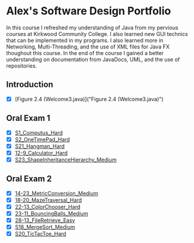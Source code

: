# Alex's Software Design Portfolio
In this course I refreshed my understanding of Java from my pervious courses at Kirkwood Community College. I also learned new GUI technics that can be implemented in my programs. I also learned more in Networking, Multi-Threading, and the use of XML files for Java FX thoughout this course. In the end of the course I gained a better understanding on documentation from JavaDocs, UML, and the use of repositories.

## Introduction
- [x] [Figure 2.4 (Welcome3.java)]("Figure 2.4 (Welcome3.java)")

## Oral Exam 1
- [x] [S1_Computus_Hard](https://github.com/Aleyx4/Introduction-to-Software-Design-Fall-2017/tree/master/S1_Computus_Hard "S1_Computus_Hard")
- [x] [S2_OneTimePad_Hard]("S2_OneTimePad_Hard")
- [x] [S21_Hangman_Hard]("S21_Hangman_Hard")
- [x] [12-9_Calculator_Hard]("12-9_Calculator_Hard")
- [x] [S23_ShapeInheritanceHierarchy_Medium]("S23_ShapeInheritanceHierarchy_Medium")

## Oral Exam 2
- [x] [14-23_MetricConversion_Medium]("14-23_MetricConversion_Medium")
- [x] [18-20_MazeTraversal_Hard]("18-20_MazeTraversal_Hard")
- [x] [22-13_ColorChooser_Hard]("22-13_ColorChooser_Hard")
- [x] [23-11_BouncingBalls_Medium]("23-11_BouncingBalls_Medium")
- [x] [28-13_FileRetrieve_Easy]("28-13_FileRetrieve_Easy")
- [x] [S18_MergeSort_Medium]("S18_MergeSort_Medium")
- [x] [S20_TicTacToe_Hard]("S20_TicTacToe_Hard")
